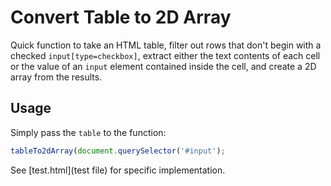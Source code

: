 # Convert Table to 2D Array

Quick function to take an HTML table, filter out rows that don't begin with a checked `input[type=checkbox]`, extract either the text contents of each cell or the value of an `input` element contained inside the cell, and create a 2D array from the results.

## Usage

Simply pass the `table` to the function:

```js
tableTo2dArray(document.querySelector('#input');
```

See [test.html](test file) for specific implementation.

